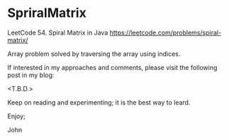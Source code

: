 # SpriralMatrix
LeetCode 54. Spiral Matrix in Java
https://leetcode.com/problems/spiral-matrix/

Array problem solved by traversing the array using indices.

If interested in my approaches and comments, please visit the following
post in my blog:

<T.B.D.>

Keep on reading and experimenting; it is the best way to leard.

Enjoy;

John
